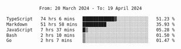 <div align="center">
<p style="text-align: center;">
<!--START_SECTION:waka-->

```txt
From: 20 March 2024 - To: 19 April 2024

TypeScript   74 hrs 6 mins   ████████████▓░░░░░░░░░░░░   51.23 %
Markdown     51 hrs 58 mins  █████████░░░░░░░░░░░░░░░░   35.93 %
JavaScript   7 hrs 37 mins   █▒░░░░░░░░░░░░░░░░░░░░░░░   05.28 %
Bash         2 hrs 10 mins   ▒░░░░░░░░░░░░░░░░░░░░░░░░   01.50 %
Go           2 hrs 7 mins    ▒░░░░░░░░░░░░░░░░░░░░░░░░   01.47 %
```

<!--END_SECTION:waka-->
</p>
</div>
